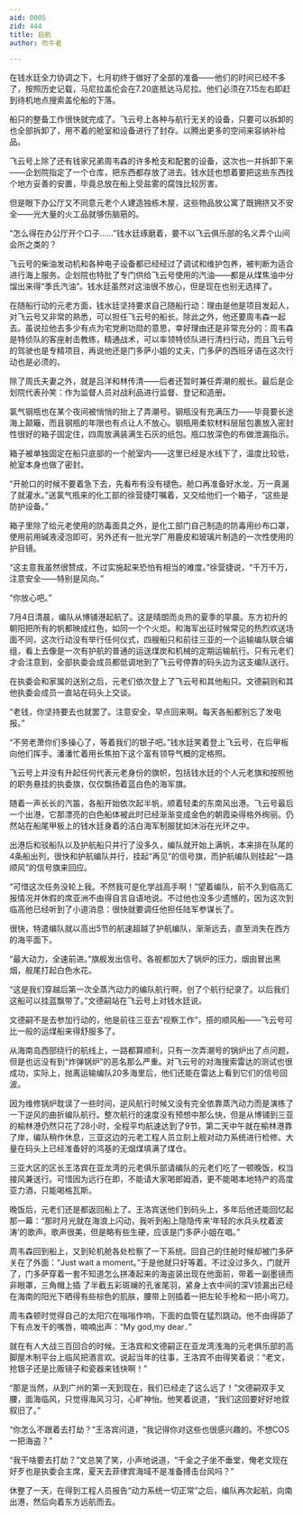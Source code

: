```yaml
---
aid: 0005
zid: 444
title: 启航
author: 吹牛者

---
```




  在钱水廷全力协调之下，七月初终于做好了全部的准备——他们的时间已经不多了，按照历史记载，马尼拉盖伦会在7.20底抵达马尼拉。他们必须在7.15左右即赶到待机地点搜索盖伦船的下落。

  船只的整备工作很快就完成了。飞云号上各种与航行无关的设备，只要可以拆卸的也全部拆卸了，用不着的舱室和设备进行了封存。以腾出更多的空间来容纳补给品。

  飞云号上除了还有钱家兄弟周韦森的许多枪支和配套的设备，这次也一并拆卸下来——企划院指定了一个仓库，把东西都存放了进去。钱水廷也想着要把这些东西找个地方妥善的安置，毕竟总放在船上受盐雾的腐蚀比较厉害。

  但是眼下办公厅又不同意元老个人建造独栋木屋，这些物品放公寓了既拥挤又不安全——光大量的火工品就够伤脑筋的。

  “怎么得在办公厅开个口子……”钱水廷琢磨着，要不以飞云俱乐部的名义弄个山间会所之类的？

  飞云号的柴油发动机和各种电子设备都已经经过了调试和维护包养，被判断为适合进行海上服务。企划院也特批了专门供给飞云号使用的汽油——都是从煤焦油中分馏出来得“季氏汽油”。钱水廷虽然对这油很不放心，但是现在也别无选择了。

  在随船行动的元老方面，钱水廷坚持要求自己随船行动：理由是他是项目发起人，对飞云号又非常的熟悉，可以担任飞云号的船长。除此之外，他还要周韦森一起去。虽说拉他去多少有点为宅党刷功勋的意思，幸好理由还是非常充分的：周韦森是特侦队的客座射击教练，精通战术，可以率领特侦队进行清扫行动，而且飞云号的驾驶也是专精项目，再说他还是门多萨小姐的丈夫，门多萨的西班牙语在这次行动也是必须的。

  除了周氏夫妻之外，就是吕洋和林传清——后者还暂时兼任弄潮的舰长。最后是企划院代表孙笑：作为监督人员对战利品进行监督、登记和造册。

  氯气钢瓶也在某个夜间被悄悄的抬上了弄潮号。钢瓶没有充满压力——毕竟要长途海上颠簸，而且钢瓶的年限也有点让人不放心。钢瓶用柔软材料层层包裹放入密封性很好的箱子固定住，四周放满装满生石灰的纸包。瓶口放深色的布做泄漏指示。

  箱子被单独固定在船只底部的一个舱室内——这里已经是水线下了，温度比较低，舱室本身也做了密封。

  “开舱口的时候不要着急下去，先看布有没有褪色。舱口再准备好水龙，万一真漏了就灌水。”送氯气瓶来的化工部的徐营捷叮嘱着，又交给他们一个箱子，“这些是防护设备。”

  箱子里除了给元老使用的防毒面具之外，是化工部门自己制造的防毒用纱布口罩，使用前用碱液浸泡即可，另外还有一批光学厂用鹿皮和玻璃片制造的一次性使用的护目镜。

  “这主意我虽然很赞成，不过实施起来恐怕有相当的难度。”徐营捷说，“千万千万，注意安全——特别是风向。”

  “你放心吧。”

  7月4日清晨，编队从博铺港起航了。这是晴朗而炎热的夏季的早晨。东方初升的朝阳把所有的帆都映成红色，如同一个个火炬。和海军出征时候常见的热烈欢送场面不同，这次行动没有举行任何仪式，四艘船只和前往三亚的一个运输编队联合编组，看上去像是一次有护航的普通的运送煤炭和机械的定期运输航行。只有元老们才会注意到，全部执委会成员都低调地到了飞云号停靠的码头边为这支编队送行。

  在执委会和家属的送别之后，元老们依次登上了飞云号和其他船只。文德嗣则和其他执委会成员一直站在码头上交谈。

  “老钱，你坚持要去也就罢了。注意安全，早点回来啊。每天各船都别忘了发电报。”

  “不劳老萧你们多操心了，等着我们的银子吧。”钱水廷笑着登上飞云号，在后甲板向他们挥手。潘潘忙着用长焦拍下这个富有领导气概的定格照。

  飞云号上并没有升起任何代表元老身份的旗帜，包括钱水廷的个人元老旗和按照他的职务悬挂的执委旗，仅仅飘扬着蓝白色的海军旗。

  随着一声长长的汽笛，各船开始依次起半帆，顺着轻柔的东南风出港。飞云号最后一个出港，它那漂亮的白色船体被此时已经渐渐变成金色的朝霞染得格外绚丽。仍然站在船尾甲板上的钱水廷身着的洁白海军制服犹如沐浴在光环之中。

  出港后和驳船队以及护航船只并行了没多久，编队就开始上满帆，本来排在队尾的4条船出列，很快和护航编队并行，挂起“再见”的信号旗，而护航编队则挂起“一路顺风”的信号旗来回应。

  “可惜这次任务没轮上我。不然我可是化学战高手啊！”望着编队，前不久到临高汇报情况并休假的席亚洲不由得自言自语地说。不过他也没多少遗憾的，因为这次到临高他已经听到了小道消息：很快就要调任他担任陆军参谋长了。

  很快，特遣编队就以高出5节的航速超越了护航编队，渐渐远去，直至消失在西方的海平面下。

  “最大动力，全速前进。”旗舰发出信号。各舰都加大了锅炉的压力，烟囱冒出黑烟，舰尾打起白色水花。

  “这是我们穿越后第一次全蒸汽动力的编队航行啊，创了个航行纪录了。以后我们这船可以挂蓝飘带了。”文德嗣站在飞云号上对钱水廷说。

  文德嗣不是去参加行动的，他是前往三亚去“视察工作”，搭的顺风船——飞云号可比一般的运煤船来得舒服多了。

  从海南岛西部绕行的航线上，一路都算顺利，只有一次弄潮号的锅炉出了点问题，但是也远没有到“炸弹锅炉”的恶名那么严重。对飞云号的对海搜索雷达的测试也很成功，实际上，抛离运输编队20多海里后，他们还能在雷达上看到它们的信号回波。

  因为维修锅炉耽误了一些时间，逆风航行时候又没有完全依靠蒸汽动力而是演练了一下逆风的曲折编队航行。整次航行的速度没有预想中那么快，但是从博铺到三亚的榆林港仍然只花了28小时，全程平均航速达到了9节。第二天中午就在榆林港靠了岸，编队稍作休息，三亚这边的元老工程人员立刻上舰对动力系统进行检修。大量在码头上已经准备好的鸿基的无烟煤填满了煤仓。

  三亚大区的区长王洛宾在亚龙湾的元老俱乐部请编队的元老们吃了一顿晚饭，权当接风兼送行。可惜因为远行在即，不能请大家喝郎姆酒，更不能喝本地特产的高度亚力酒，只能喝格瓦斯。

  晚饭后，元老们还是都返回船上了。王洛宾送他们到码头上，多年后他还能回忆起那一幕：“那时月光就在海浪上闪动，我听到船上隐隐传来‘年轻的水兵头枕着波涛’的歌声。歌声很美，但是略有些生硬，应该是门多萨小姐在唱。”

  周韦森回到船上，又到轮机舱各处检察了一下系统。回自己的住舱时候却被门多萨关在了外面：“Just wait a moment。”于是他就只好等着。不过没过多久，门就开了，门多萨穿着一套不知道怎么拼凑起来的海盗装出现在他面前，带着一副墨镜而非眼罩，三角帽上插 了半截五彩斑斓的孔雀尾羽，紧身上衣中间的深V领漏出已经在海南的阳光下晒得有些棕色的肌肤，腰带上则插着一把左轮手枪和一把小弯刀。

  周韦森顿时觉得自己的太阳穴在嗡嗡作响，下面的血管在猛烈跳动。他不由得舔了下有点发干的嘴唇，喃喃出声：“My god,my dear．”

  就在有人大战三百回合的时候。王洛宾和文德嗣正在亚龙湾浅海的元老俱乐部的高脚屋木制平台上临风把酒言欢。说起当年的往事，王洛宾不由得笑着说：“老文，抢银子还是比贩镜子和瓷器来钱快啊！”

  “那是当然，从到广州的第一天到现在，我们已经走了这么远了！”文德嗣双手叉腰，面海临风，只觉得海风习习，心旷神怡。他笑着说道，“我们这回要好好地叙叙旧了。”

  “你怎么不跟着去打劫？”王洛宾问道，“我记得你对这些也很感兴趣的。不想COS一把海盗？”

  “我干啥要去打劫？”文总笑了笑，小声地说道，“千金之子坐不垂堂，俺老文现在好歹也是执委会主席，夏天去菲律宾海域不是准备搏击台风吗？”

  休整了一天，在得到工程人员报告“动力系统一切正常”之后，编队再次起航，向南出港，然后向着东方远航而去。



